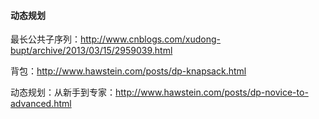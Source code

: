 #### 动态规划

最长公共子序列：http://www.cnblogs.com/xudong-bupt/archive/2013/03/15/2959039.html

背包：http://www.hawstein.com/posts/dp-knapsack.html

动态规划：从新手到专家：http://www.hawstein.com/posts/dp-novice-to-advanced.html
